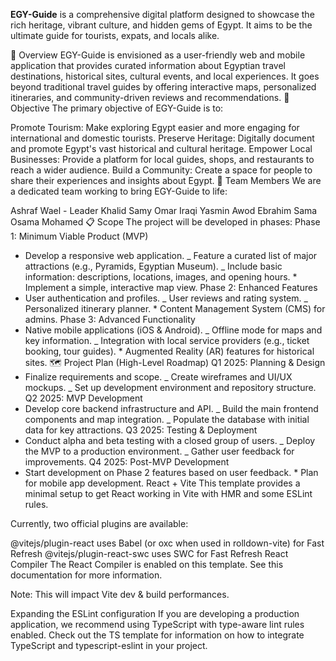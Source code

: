 **EGY-Guide** is a comprehensive digital platform designed to showcase the rich heritage, vibrant culture, and hidden gems of Egypt. It aims to be the ultimate guide for tourists, expats, and locals alike.

📖 Overview
EGY-Guide is envisioned as a user-friendly web and mobile application that provides curated information about Egyptian travel destinations, historical sites, cultural events, and local experiences. It goes beyond traditional travel guides by offering interactive maps, personalized itineraries, and community-driven reviews and recommendations.
🎯 Objective
The primary objective of EGY-Guide is to:

Promote Tourism: Make exploring Egypt easier and more engaging for international and domestic tourists.
Preserve Heritage: Digitally document and promote Egypt's vast historical and cultural heritage.
Empower Local Businesses: Provide a platform for local guides, shops, and restaurants to reach a wider audience.
Build a Community: Create a space for people to share their experiences and insights about Egypt.
👥 Team Members
We are a dedicated team working to bring EGY-Guide to life:

Ashraf Wael - Leader
Khalid Samy
Omar Iraqi
Yasmin Awod Ebrahim
Sama Osama Mohamed
📋 Scope
The project will be developed in phases:
Phase 1: Minimum Viable Product (MVP)

- Develop a responsive web application. _ Feature a curated list of major attractions (e.g., Pyramids, Egyptian Museum). _ Include basic information: descriptions, locations, images, and opening hours. \* Implement a simple, interactive map view.
  Phase 2: Enhanced Features
- User authentication and profiles. _ User reviews and rating system. _ Personalized itinerary planner. \* Content Management System (CMS) for admins.
  Phase 3: Advanced Functionality
- Native mobile applications (iOS & Android). _ Offline mode for maps and key information. _ Integration with local service providers (e.g., ticket booking, tour guides). \* Augmented Reality (AR) features for historical sites.
  🗺️ Project Plan (High-Level Roadmap)
  Q1 2025: Planning & Design
- Finalize requirements and scope. _ Create wireframes and UI/UX mockups. _ Set up development environment and repository structure.
  Q2 2025: MVP Development
- Develop core backend infrastructure and API. _ Build the main frontend components and map integration. _ Populate the database with initial data for key attractions.
  Q3 2025: Testing & Deployment
- Conduct alpha and beta testing with a closed group of users. _ Deploy the MVP to a production environment. _ Gather user feedback for improvements.
  Q4 2025: Post-MVP Development
- Start development on Phase 2 features based on user feedback. \* Plan for mobile app development.
  React + Vite
  This template provides a minimal setup to get React working in Vite with HMR and some ESLint rules.

Currently, two official plugins are available:

@vitejs/plugin-react uses Babel (or oxc when used in rolldown-vite) for Fast Refresh
@vitejs/plugin-react-swc uses SWC for Fast Refresh
React Compiler
The React Compiler is enabled on this template. See this documentation for more information.

Note: This will impact Vite dev & build performances.

Expanding the ESLint configuration
If you are developing a production application, we recommend using TypeScript with type-aware lint rules enabled. Check out the TS template for information on how to integrate TypeScript and typescript-eslint in your project.
